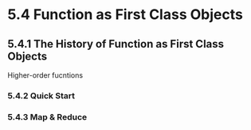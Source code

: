 # 5.4 Function as First Class Objects

## 5.4.1 The History of Function as First Class Objects

Higher-order fucntions

### 5.4.2 Quick Start 

### 5.4.3 Map & Reduce

